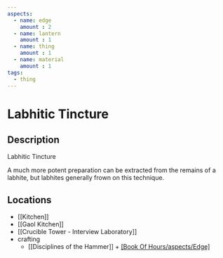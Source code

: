 ```yaml
---
aspects: 
  - name: edge
    amount : 2
  - name: lantern
    amount : 1
  - name: thing
    amount : 1
  - name: material
    amount : 1
tags:
  - thing
---
```


# Labhitic Tincture

## Description
Labhitic Tincture

A much more potent preparation can be extracted from the remains of a labhite, but labhites generally frown on this technique.
## Locations
- [[Kitchen]]
- [[Gaol Kitchen]]
- [[Crucible Tower - Interview Laboratory]]
- crafting
	- [[Disciplines of the Hammer]] + [[Book Of Hours/aspects/Edge]](5)